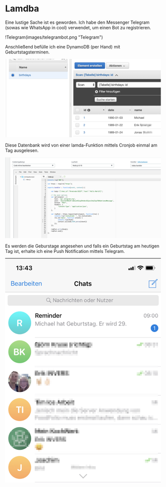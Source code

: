 # Lamdba

Eine lustige Sache ist es geworden. Ich habe den Messenger Telegram (sowas wie WhatsApp in cool) verwendet, um einen Bot zu registrieren. 

!Telegram(images/telegrambot.png "Telegram")

Anschließend befülle ich eine DynamoDB (per Hand) mit Geburtstagsterminen. 

![DynamoDB](images/dynamodb.png "DynamoDB")

Diese Datenbank wird von einer lamda-Funktion mittels Cronjob einmal am Tag ausgelesen.

![lambda](images/lambda.png "lambda")

Es werden die Geburstage angesehen und falls ein Geburtstag am heutigen Tag ist, erhalte ich eine Push Notification mittels Telegram. 

![Reminder](images/reminder.png "Reminder")

